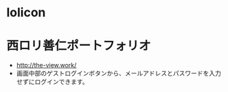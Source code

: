 # lolicon

# 西ロリ善仁ポートフォリオ


- http://the-view.work/
- 画面中部のゲストログインボタンから、メールアドレスとパスワードを入力せずにログインできます。


